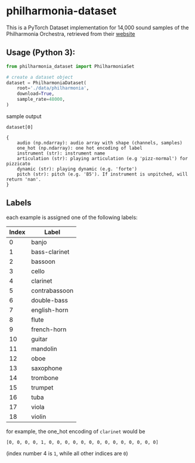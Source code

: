 # philharmonia-dataset

This is a PyTorch Dataset implementation for 14,000 sound samples of the Philharmonia Orchestra, retrieved from their [website](https://philharmonia.co.uk/resources/sound-samples/)

## Usage (Python 3):
```python
from philharmonia_dataset import PhilharmoniaSet

# create a dataset object
dataset = PhilharmoniaDataset(
	root='./data/philharmonia', 
	download=True, 
    sample_rate=48000,
)
```

sample output
```
dataset[0]

{
	audio (np.ndarray): audio array with shape (channels, samples)
	one_hot (np.ndarray): one hot encoding of label
	instrument (str): instrument name
	articulation (str): playing articulation (e.g 'pizz-normal') for pizzicato
	dynamic (str): playing dynamic (e.g. 'forte')
	pitch (str): pitch (e.g. 'B5'). If instrument is unpitched, will return 'nan'. 
}
```

## Labels

each example is assigned one of the following labels:

| Index | Label |
|-------|-------|
|0|banjo|
|1|bass-clarinet|
|2|bassoon|
|3|cello|
|4|clarinet|
|5|contrabassoon|
|6|double-bass|
|7|english-horn|
|8|flute|
|9|french-horn|
|10|guitar|
|11|mandolin|
|12|oboe|
|13|saxophone|
|14|trombone|
|15|trumpet|
|16|tuba|
|17|viola|
|18|violin|

for example, the one_hot encoding of `clarinet` would be 
```
[0, 0, 0, 0, 1, 0, 0, 0, 0, 0, 0, 0, 0, 0, 0, 0, 0, 0, 0]
```
(index number 4 is 	`1`, while all other indices are `0`)